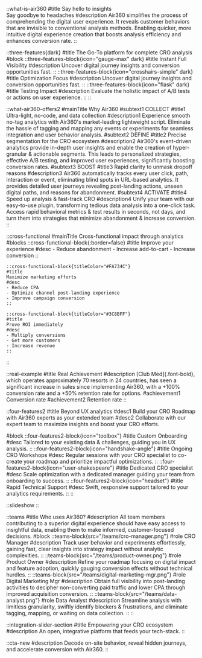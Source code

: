 ::what-is-air360
#title
Say hello to insights<br>
Say goodbye to headaches
#description
Air360 simplifies the process of comprehending the digital user experience.
It reveals customer behaviors that are invisible to conventional analysis methods. Enabling quicker, more intuitive digital experience creation that boosts analysis efficiency and enhances conversion rate.
::

::three-features{dark}
#title
The Go-To platform for complete CRO analysis
#block
    ::three-features-block{icon="gauge-max" dark}
    #title
    Instant Full Visibility
    #description
    Uncover digital journey insights and conversion opportunities fast.
    ::
    ::three-features-block{icon="crosshairs-simple" dark}
    #title
    Optimization Focus
    #description
    Uncover digital journey insights and conversion opportunities fast.
    ::
    ::three-features-block{icon="flask" dark}
    #title
    Testing Impact
    #description
    Evaluate the holistic impact of A/B tests or actions on user experience.
    ::
::

::what-air360-offers2
#mainTitle
Why Air360
#subtext1
COLLECT
#title1
Ultra-light, no-code, and data collection
#description1
Experience smooth no-tag analytics with Air360's market-leading lightweight script. Eliminate the hassle of tagging and mapping any events or experiments for seamless integration and user behavior analysis.
#subtext2
DEFINE
#title2
Precise segmentation for the CRO ecosystem
#description2
Air360's event-driven analytics provide in-depth user insights and enable the creation of hyper-granular & actionable segments. This leads to personalized strategies, effective A/B testing, and improved user experiences, significantly boosting conversion rates.
#subtext3
BOOST
#title3
Rapid clarity to unmask dropoff reasons
#description3
Air360 automatically tracks every user click, path, interaction or event, eliminating blind spots in URL-based analytics. It provides detailed user journeys revealing post-landing actions, unseen digital paths, and reasons for abandonment.
#subtext4
ACTIVATE
#title4
Speed up analysis & fast-track CRO
#description4
Unify your team with our easy-to-use plugin, transforming tedious data analysis into a  one-click task. Access rapid behavioral metrics & test results in seconds, not days, and turn them into strategies that minimize abandonment & increase conversion.
::

::cross-functional
#mainTitle
Cross-functional impact through analytics
#blocks
    ::cross-functional-block{:border=false}
    #title
    Improve your experience
    #desc
    - Reduce abandonment
    - Increase add-to-cart
    - Increase conversion
    ::

    ::cross-functional-block{titleColor="#FA734C"}
    #title
    Maximize marketing efforts
    #desc
    - Reduce CPA
    - Optimize channel post-landing experience 
    - Improve campaign conversion
    ::

    ::cross-functional-block{titleColor="#3C8BFF"}
    #title
    Prove ROI immediately
    #desc
    - Multiply conversions
    - Get more customers
    - Increase revenue
    ::
::

::real-example
#title
Real Achievement
#description
[Club Med]{.font-bold}, which operates approximately 70 resorts in 24 countries, has seen a significant increase in sales since implementing Air360, with a +100% conversion rate and a +50% retention rate for options.
#achievement1
Conversion rate
#achievement2
Retention rate
::

::four-features2
#title 
Beyond UX analytics
#desc1
Build your CRO Roadmap with Air360 experts as your extended team
#desc2
Collaborate with our expert team to maximize insights and boost your CRO efforts.

#block
    ::four-features2-block{icon="toolbox"}
    #title
    Custom Onboarding
    #desc
    Tailored to your existing data & challenges, guiding you in UX analysis.
    ::
    ::four-features2-block{icon="handshake-angle"}
    #title
    Ongoing CRO Workshops
    #desc
    Regular sessions with your CRO specialist to co-create your roadmap and prioritize impactful optimizations.
    ::
    ::four-features2-block{icon="user-shakespeare"}
    #title
    Dedicated CRO specialist
    #desc
    Scale optimization with a dedicated manager guiding your team from onboarding to success.
    ::
    ::four-features2-block{icon="headset"}
    #title
    Rapid Technical Support
    #desc
    Swift, responsive support tailored to your analytics requirements.
    ::
::

::slideshow
::

::teams
#title
Who uses Air360?
#description
All team members contributing to a superior digital experience should have easy access to insightful data, enabling them to make informed, customer-focused decisions.
#block
    ::teams-block{src="/teams/cro-manager.png"}
    #role
    CRO Manager
    #description
    Track user behavior and experiments effortlessly, gaining fast, clear insights into strategy impact without analytic complexities.
    ::
    ::teams-block{src="/teams/product-owner.png"}
    #role
    Product Owner
    #description
    Refine your roadmap focusing on digital impact and feature adoption, quickly gauging conversion effects without technical hurdles.
    ::
    ::teams-block{src="/teams/digital-marketing-mgr.png"}
    #role
    Digital Marketing Mgr
    #description
    Obtain full visibility into post-landing activities to decipher non-converting paid traffic and lower CPA through improved acquisition conversion.
    ::
    ::teams-block{src="/teams/data-analyst.png"}
    #role
    Data Analyst
    #description
    Streamline analysis with limitless granularity, swiftly identify blockers & frustrations, and eliminate tagging, mapping, or waiting on data collection.
    ::
::

::integration-slider-section
#title
Empowering your CRO ecosystem
#description
An open, integrative platform that feeds your tech-stack.
::

::cta-new
#description
Decode on-site behavior, reveal hidden journeys, and accelerate conversion with Air360.
::